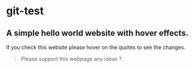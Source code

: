# git-test
## A simple hello world website with hover effects.
If you check this website please hover on the quotes to see the changes.
> Please support this webpage any ideas ?.

